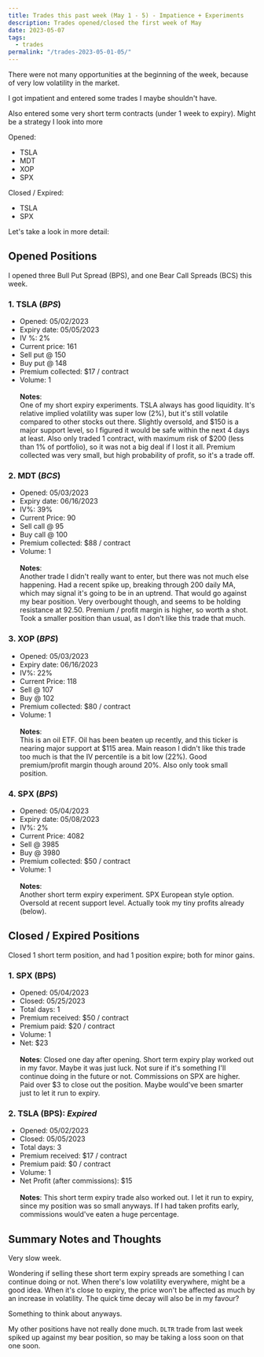 ```yaml
---
title: Trades this past week (May 1 - 5) - Impatience + Experiments
description: Trades opened/closed the first week of May
date: 2023-05-07
tags:
  - trades
permalink: "/trades-2023-05-01-05/"
---
```


There were not many opportunities at the beginning of the week, because of very low volatility in the market.

I got impatient and entered some trades I maybe shouldn't have.  

Also entered some very short term contracts (under 1 week to expiry).  Might be a strategy I look into more


Opened:
- TSLA
- MDT
- XOP
- SPX

Closed / Expired:
- TSLA
- SPX

Let's take a look in more detail:

## Opened Positions 
I opened three Bull Put Spread (BPS), and one Bear Call Spreads (BCS) this week.

### 1. **TSLA** (*BPS*)
  - Opened: 05/02/2023
  - Expiry date: 05/05/2023
  - IV %: 2%
  - Current price: 161
  - Sell put @ 150
  - Buy put @ 148
  - Premium collected: $17 / contract
  - Volume: 1
<br /><br />
  **Notes**:<br />
  One of my short expiry experiments.  TSLA always has good liquidity.  It's relative implied volatility was super low (2%), but it's still volatile compared to other stocks out there.  Slightly oversold, and $150 is a major support level, so I figured it would be safe within the next 4 days at least.  Also only traded 1 contract, with maximum risk of $200 (less than 1% of portfolio), so it was not a big deal if I lost it all.  Premium collected was very small, but high probability of profit, so it's a trade off.

### 2. **MDT** (*BCS*) 
  - Opened: 05/03/2023
  - Expiry date: 06/16/2023
  - IV%: 39%
  - Current Price: 90
  - Sell call @ 95
  - Buy call @ 100
  - Premium collected: $88 / contract
  - Volume: 1
<br /><br />
  **Notes**:<br />
  Another trade I didn't really want to enter, but there was not much else happening. Had a recent spike up, breaking through 200 daily MA, which may signal it's going to be in an uptrend.  That would go against my bear position.  Very overbought though, and seems to be holding resistance at 92.50.  Premium / profit margin is higher, so worth a shot.   Took a smaller position than usual, as I don't like this trade that much.

### 3. **XOP** (*BPS*) 
  - Opened: 05/03/2023
  - Expiry date: 06/16/2023
  - IV%: 22%
  - Current Price: 118
  - Sell @ 107
  - Buy @ 102
  - Premium collected: $80 / contract
  - Volume: 1
<br /><br />
  **Notes**:<br />
  This is an oil ETF.  Oil has been beaten up recently, and this ticker is nearing major support at $115 area. Main reason I didn't like this trade too much is that the IV percentile is a bit low (22%).  Good premium/profit margin though around 20%.  Also only took small position.

### 4. **SPX** (*BPS*) 
  - Opened: 05/04/2023
  - Expiry date: 05/08/2023
  - IV%: 2%
  - Current Price: 4082
  - Sell @ 3985
  - Buy @ 3980
  - Premium collected: $50 / contract
  - Volume: 1
<br /><br />
  **Notes**:<br />
  Another short term expiry experiment.  SPX European style option. Oversold at recent support level.  Actually took my tiny profits already (below).
    

## Closed / Expired Positions
Closed 1 short term position, and had 1 position expire; both for minor gains.

### 1. **SPX** (BPS)
  - Opened: 05/04/2023
  - Closed: 05/25/2023
  - Total days: 1
  - Premium received: $50 / contract
  - Premium paid: $20 / contract
  - Volume: 1
  - Net: $23
<br /><br >
  **Notes**:
   Closed one day after opening.  Short term expiry play worked out in my favor.  Maybe it was just luck.  Not sure if it's something I'll continue doing in the future or not. Commissions on SPX are higher.  Paid over $3 to close out the position.  Maybe would've been smarter just to let it run to expiry.

### 2. **TSLA** (BPS): *Expired*
  - Opened: 05/02/2023
  - Closed: 05/05/2023
  - Total days: 3
  - Premium received: $17 / contract
  - Premium paid: $0 / contract
  - Volume: 1
  - Net Profit (after commissions): $15
<br /><br />
  **Notes**:
    This short term expiry trade also worked out.  I let it run to expiry, since my position was so small anyways.  If I had taken profits early, commissions would've eaten a huge percentage.



## Summary Notes and Thoughts
Very slow week. 

Wondering if selling these short term expiry spreads are something I can continue doing or not.  When there's low volatility everywhere, might be a good idea.  When it's close to expiry, the price won't be affected as much by an increase in volatility.  The quick time decay will also be in my favour?

Something to think about anyways.

My other positions have not really done much.  `DLTR` trade from last week spiked up against my bear position, so may be taking a loss soon on that one soon.


